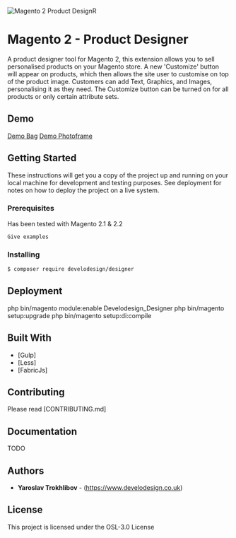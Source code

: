 ![Magento 2 Product DesignR](https://marketplace.magento.com/media/catalog/product/cache/c687aa7517cf01e65c009f6943c2b1e9/c/u/customtext_1.jpg)

# Magento 2 - Product Designer

A product designer tool for Magento 2, this extension allows you to sell personalised products on your Magento store. A new 'Customize' button will appear on products, which then allows the site user to customise on top of the product image. Customers can add Text, Graphics, and Images,  personalising it as they need.  The Customize button can be turned on for all products or only certain attribute sets.  

## Demo

[Demo Bag](https://designr.develo.design/rival-field-messenger.html)
[Demo Photoframe](https://designr.develo.design/oak-frame-for-wife.html)

## Getting Started

These instructions will get you a copy of the project up and running on your local machine for development and testing purposes. See deployment for notes on how to deploy the project on a live system.

### Prerequisites

Has been tested with Magento 2.1 & 2.2

```
Give examples
```

### Installing

```bash
$ composer require develodesign/designer
```

## Deployment

php bin/magento module:enable Develodesign_Designer
php bin/magento setup:upgrade
php bin/magento setup:di:compile

## Built With

* [Gulp]
* [Less]
* [FabricJs]

## Contributing

Please read [CONTRIBUTING.md]

## Documentation
TODO

## Authors

* **Yaroslav Trokhlibov** - (https://www.develodesign.co.uk)

## License

This project is licensed under the OSL-3.0 License
